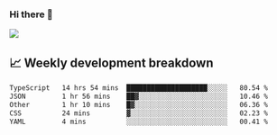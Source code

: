 ### Hi there 👋
<img align="center" src="https://github-readme-stats.vercel.app/api?username=Tumao727&show_icons=true&hide_title=true&theme=dracula" />


## 📈 Weekly development breakdown
<!--START_SECTION:waka-->

```txt
TypeScript   14 hrs 54 mins  ████████████████████░░░░░   80.54 %
JSON         1 hr 56 mins    ██▓░░░░░░░░░░░░░░░░░░░░░░   10.46 %
Other        1 hr 10 mins    █▓░░░░░░░░░░░░░░░░░░░░░░░   06.36 %
CSS          24 mins         ▓░░░░░░░░░░░░░░░░░░░░░░░░   02.23 %
YAML         4 mins          ░░░░░░░░░░░░░░░░░░░░░░░░░   00.41 %
```

<!--END_SECTION:waka-->
